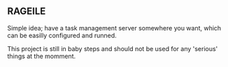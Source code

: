 RAGEILE 
---------------------------------------------
Simple idea; have a task management server somewhere you want, which can be easilly
configured and runned. 

This project is still in baby steps and should not be used for any 'serious' things at the momment. 

